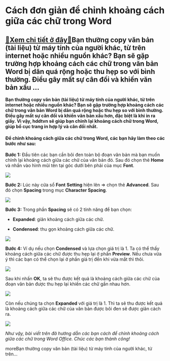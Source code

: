 Cách đơn giản để chỉnh khoảng cách giữa các chữ trong Word
==========================================================

[:gift:Xem chi tiết ở đây:gift:](https://hddtvn.com/cach-don-gian-de-chinh-khoang-cach-giua-cac-chu-trong-word/)Bạn thường copy văn bản (tài liệu) từ máy tính của người khác, từ trên internet hoặc nhiều nguồn khác? Bạn sẽ gặp trường hợp khoảng cách các chữ trong văn bản Word bị dãn quá rộng hoặc thu hẹp so với bình thường. Điều gây mất sự cân đối và khiến văn bản xấu …
-------------------------------------------------------------------------------------------------------------------------------------------------------------------------------------------------------------------------------------------------------------------

**Bạn thường copy văn bản (tài liệu) từ máy tính của người khác, từ trên internet hoặc nhiều nguồn khác? Bạn sẽ gặp trường hợp khoảng cách các chữ trong văn bản Word bị dãn quá rộng hoặc thu hẹp so với bình thường. Điều gây mất sự cân đối và khiến văn bản xấu hơn, đặc biệt là khi in ra giấy. Vì vậy, hddtvn sẽ giúp bạn chỉnh lại khoảng cách chữ trong Word, giúp bố cục trang in hợp lý và cân đối nhất.**


#### Để chỉnh khoảng cách giữa các chữ trong Word, các bạn hãy làm theo các bước như sau:


**Bước 1:** Đầu tiên các bạn cần bôi đen toàn bộ đoạn văn bản mà bạn muốn chỉnh lại khoảng cách giữa các chữ của văn bản đó. Sau đó chọn thẻ **Home** và nhấn vào hình mũi tên tại góc dưới bên phải của mục **Font**.


[![](https://hddtvn.com/wp-content/uploads/2021/01/DkpoR9y.png)](https://hddtvn.com/wp-content/uploads/2021/01/DkpoR9y.png)


**Bước 2:** Lúc này cửa sổ **Font** **Setting** hiện lên => chọn thẻ **Advanced**. Sau đó chọn **Spacing** trong mục **Character Spacing**.


![](https://hddtvn.com/wp-content/uploads/2021/01/eCRi77z.png)


**Bước 3:** Trong phần **Spacing** sẽ có 2 tính năng để bạn chọn:




* **Expanded**: giãn khoảng cách giữa các chữ.

* **Condensed**: thu gọn khoảng cách giữa các chữ.



![](https://hddtvn.com/wp-content/uploads/2021/01/EjZ92AQ.png)


**Bước 4:** Ví dụ nếu chọn **Condensed** và lựa chọn giá trị là 1. Ta có thể thấy khoảng cách giữa các chữ được thu hẹp lại ở phần **Preview**. Nếu chưa vừa ý thì các bạn có thể chọn lại ở phần giá trị đến khi vừa mắt thì thôi.


![](https://hddtvn.com/wp-content/uploads/2021/01/pWS42bQ.png)


Sau khi nhấn **OK**, ta sẽ thu được kết quả là khoảng cách giữa các chữ của đoạn văn bản được thu hẹp lại khiến các chữ gần nhau hơn.


![](https://hddtvn.com/wp-content/uploads/2021/01/GFYPiEU.png)


Còn nếu chúng ta chọn **Expanded** với giá trị là 1. Thì ta sẽ thu được kết quả là khoảng cách giữa các chữ của văn bản được bôi đen sẽ được giãn cách ra.


![](https://hddtvn.com/wp-content/uploads/2021/01/22J9Wjq.png)


*Như vậy, bài viết trên đã hướng dẫn các bạn cách để chỉnh khoảng cách giữa các chữ trong Word Office. Chúc các bạn thành công!*


moreBạn thường copy văn bản (tài liệu) từ máy tính của người khác, từ trên…

